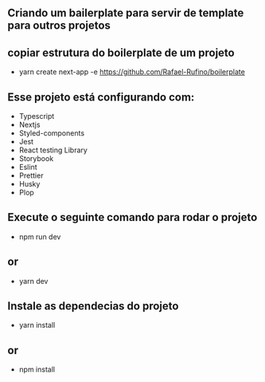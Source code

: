 ## Criando um bailerplate para servir de template para outros projetos 

## copiar estrutura do boilerplate de um projeto
- yarn create next-app -e https://github.com/Rafael-Rufino/boilerplate

## Esse projeto está configurando com:

* Typescript
* Nextjs
* Styled-components
* Jest
* React testing Library
* Storybook
* Eslint 
* Prettier
* Husky
* Plop


## Execute o seguinte comando para rodar o projeto
* npm run dev
## or
* yarn dev


## Instale as dependecias do projeto
* yarn install
## or

* npm install

